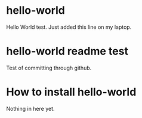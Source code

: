 # hello-world
Hello World test.
Just added this line on my laptop.
# hello-world readme test

Test of committing through github.

# How to install hello-world

Nothing in here yet.
